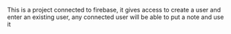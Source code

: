 This is a project connected to firebase, it gives access to create a user and enter an existing user, any connected user will be able to put a note and use it
